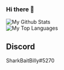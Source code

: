 ### Hi there 👋

<!--
**ajsya/ajsya** is a ✨ _special_ ✨ repository because its `README.md` (this file) appears on your GitHub profile.

Here are some ideas to get you started:

- 🔭 I’m currently working on ...
- 🌱 I’m currently learning ...
- 👯 I’m looking to collaborate on ...
- 🤔 I’m looking for help with ...
- 💬 Ask me about ...
- 📫 How to reach me: ...
- 😄 Pronouns: ...
- ⚡ Fun fact: ...
-->

![My Github Stats](https://github-readme-stats.vercel.app/api?username=ajsya&count_private=true&show_icons=true&bg_color=101010&text_color=35A1EA&title_color=35A1EA)
<br />![My Top Languages](https://github-readme-stats.vercel.app/api/top-langs/?username=ajsya&layout=compact)

## Discord
SharkBaitBilly#5270
